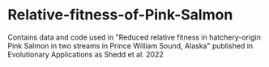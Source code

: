 # Relative-fitness-of-Pink-Salmon
Contains data and code used in "Reduced relative fitness in hatchery-origin Pink Salmon in two streams in Prince William Sound, Alaska" published in Evolutionary Applications as Shedd et al. 2022
